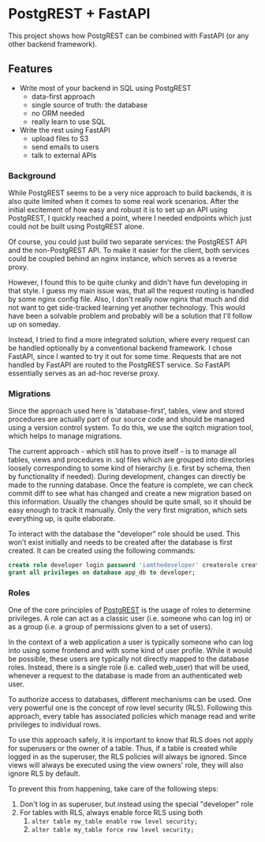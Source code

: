 # PostgREST + FastAPI

This project shows how PostgREST can be combined with FastAPI (or any other
backend framework).

## Features

- Write most of your backend in SQL using PostgREST
    - data-first approach
    - single source of truth: the database
    - no ORM needed
    - really learn to use SQL
- Write the rest using FastAPI
    - upload files to S3
    - send emails to users
    - talk to external APIs

### Background

While PostgREST seems to be a very nice approach to build backends, it is also
quite limited when it comes to some real work scenarios. After the initial
excitement of how easy and robust it is to set up an API using PostgREST, I
quickly reached a point, where I needed endpoints which just could not be built
using PostgREST alone.

Of course, you could just build two separate services: the PostgREST API and the
non-PostgREST API. To make it easier for the client, both services could be
coupled behind an nginx instance, which serves as a reverse proxy.

However, I found this to be quite clunky and didn't have fun developing in that
style. I guess my main issue was, that all the request routing is handled by
some nginx config file. Also, I don't really now nginx that much and did not
want to get side-tracked learning yet another technology. This would have been a
solvable problem and probably will be a solution that I'll follow up on someday.

Instead, I tried to find a more integrated solution, where every request can be
handled optionally by a conventional backend framework. I chose FastAPI, since I
wanted to try it out for some time.
Requests that are not handled by FastAPI are routed to the PostgREST service.
So FastAPI essentially serves as an ad-hoc reverse proxy.

### Migrations

Since the approach used here is 'database-first', tables, view and stored
procedures are actually part of our source code and should be managed using a
version control system. To do this, we use the sqitch migration tool, which
helps to manage migrations.

The current approach - which still has to prove itself - is to manage all
tables, views and procedures in .sql files which are grouped into directories
loosely corresponding to some kind of hierarchy (i.e. first by schema, then by
functionality if needed). During development, changes can directly be made to
the running database. Once the feature is complete, we can check commit diff to
see what has changed and create a new migration based on this information.
Usually the changes should be quite small, so it should be easy enough to track
it manually. Only the very first migration, which sets everything up, is quite
elaborate.

To interact with the database the "developer" role should be used. This won't
exist initially and needs to be created after the database is first created. It
can be created using the following commands:

```sql
create role developer login password 'iamthedeveloper' createrole createdb;
grant all privileges on database app_db to developer;
```

### Roles

One of the core principles of [PostgREST](https://postgrest.org) is the usage of
roles to determine privileges. A role can act as a classic user (i.e. someone
who can log in) or as a group (i.e. a group of permissions given to a set of
users).

In the context of a web application a user is typically someone who can log into
using some frontend and with some kind of user profile. While it would be
possible, these users are typically not directly mapped to the database roles.
Instead, there is a single role (i.e. called web_user) that will be used,
whenever a request to the database is made from an authenticated web user.

To authorize access to databases, different mechanisms can be used. One very
powerful one is the concept of row level security (RLS). Following this
approach, every table has associated policies which manage read and write
privileges to individual rows.

To use this approach safely, it is important to know that RLS does not apply for
superusers or the owner of a table. Thus, if a table is created while logged in
as the superuser, the RLS policies will always be ignored. Since views will
always be executed using the view owners' role, they will also ignore RLS by
default.

To prevent this from happening, take care of the following steps:

1. Don't log in as superuser, but instead using the special "developer" role
2. For tables with RLS, always enable force RLS using both
    1. `alter table my_table enable row level security;`
    2. `alter table my_table force row level security;`